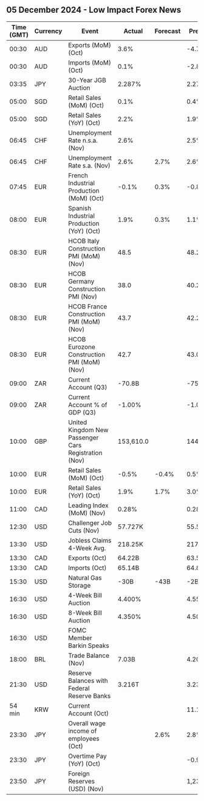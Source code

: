 ## 05 December 2024 - Low Impact Forex News

| Time (GMT) | Currency | Event | Actual | Forecast | Previous |
|------|----------|-------|--------|----------|----------|
| 00:30 | AUD | Exports (MoM) (Oct) | 3.6% |  | -4.7% |
| 00:30 | AUD | Imports (MoM) (Oct) | 0.1% |  | -2.8% |
| 03:35 | JPY | 30-Year JGB Auction | 2.287% |  | 2.271% |
| 05:00 | SGD | Retail Sales (MoM) (Oct) | 0.1% |  | 0.4% |
| 05:00 | SGD | Retail Sales (YoY) (Oct) | 2.2% |  | 1.9% |
| 06:45 | CHF | Unemployment Rate n.s.a. (Nov) | 2.6% |  | 2.5% |
| 06:45 | CHF | Unemployment Rate s.a. (Nov) | 2.6% | 2.7% | 2.6% |
| 07:45 | EUR | French Industrial Production (MoM) (Oct) | -0.1% | 0.3% | -0.8% |
| 08:00 | EUR | Spanish Industrial Production (YoY) (Oct) | 1.9% | 0.3% | 1.1% |
| 08:30 | EUR | HCOB Italy Construction PMI (MoM) (Nov) | 48.5 |  | 48.2 |
| 08:30 | EUR | HCOB Germany Construction PMI (Nov) | 38.0 |  | 40.2 |
| 08:30 | EUR | HCOB France Construction PMI (MoM) (Nov) | 43.7 |  | 42.2 |
| 08:30 | EUR | HCOB Eurozone Construction PMI (MoM) (Nov) | 42.7 |  | 43.0 |
| 09:00 | ZAR | Current Account (Q3) | -70.8B |  | -75.3B |
| 09:00 | ZAR | Current Account % of GDP (Q3) | -1.00% |  | -1.00% |
| 10:00 | GBP | United Kingdom New Passenger Cars Registration (Nov) | 153,610.0 |  | 144,288.0 |
| 10:00 | EUR | Retail Sales (MoM) (Oct) | -0.5% | -0.4% | 0.5% |
| 10:00 | EUR | Retail Sales (YoY) (Oct) | 1.9% | 1.7% | 3.0% |
| 11:00 | CAD | Leading Index (MoM) (Nov) | 0.28% |  | 0.28% |
| 12:30 | USD | Challenger Job Cuts (Nov) | 57.727K |  | 55.597K |
| 13:30 | USD | Jobless Claims 4-Week Avg. | 218.25K |  | 217.50K |
| 13:30 | CAD | Exports (Oct) | 64.22B |  | 63.52B |
| 13:30 | CAD | Imports (Oct) | 65.14B |  | 64.82B |
| 15:30 | USD | Natural Gas Storage | -30B | -43B | -2B |
| 16:30 | USD | 4-Week Bill Auction | 4.400% |  | 4.550% |
| 16:30 | USD | 8-Week Bill Auction | 4.350% |  | 4.500% |
| 16:30 | USD | FOMC Member Barkin Speaks |  |  |  |
| 18:00 | BRL | Trade Balance (Nov) | 7.03B |  | 4.20B |
| 21:30 | USD | Reserve Balances with Federal Reserve Banks | 3.216T |  | 3.234T |
| 54 min | KRW | Current Account (Oct) |  |  | 11.12B |
| 23:30 | JPY | Overall wage income of employees (Oct) |  | 2.6% | 2.8% |
| 23:30 | JPY | Overtime Pay (YoY) (Oct) |  |  | -0.90% |
| 23:50 | JPY | Foreign Reserves (USD) (Nov) |  |  | 1,239.0B |
